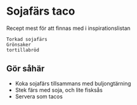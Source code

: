 # Sojafärs taco
Recept mest för att finnas med i inspirationslistan

```
Torkad sojafärs
Grönsaker
tortillabröd
```

## Gör såhär
* Koka sojafärs tillsammans med buljongtärning
* Stek färs med soja, och lite fisksås
* Servera som tacos
